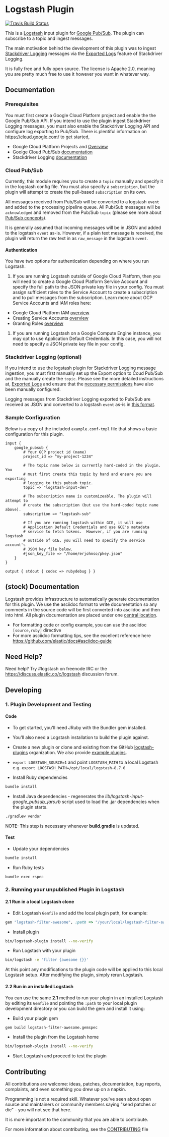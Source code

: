 # Logstash Plugin

[![Travis Build Status](https://travis-ci.com/logstash-plugins/logstash-input-google_pubsub.svg)](https://travis-ci.com/logstash-plugins/logstash-input-google_pubsub)

This is a [Logstash](https://github.com/elastic/logstash) input plugin for
[Google Pub/Sub](https://cloud.google.com/pubsub/). The plugin can subscribe
to a topic and ingest messages.

The main motivation behind the development of this plugin was to ingest
[Stackdriver Logging](https://cloud.google.com/logging/) messages via the
[Exported Logs](https://cloud.google.com/logging/docs/export/using_exported_logs)
feature of Stackdriver Logging.

It is fully free and fully open source. The license is Apache 2.0, meaning you
are pretty much free to use it however you want in whatever way.

## Documentation

### Prerequisites

You must first create a Google Cloud Platform project and enable the the
Google Pub/Sub API. If you intend to use the plugin ingest Stackdriver Logging
messages, you must also enable the Stackdriver Logging API and configure log
exporting to Pub/Sub. There is plentiful information on
https://cloud.google.com/ to get started,

- Google Cloud Platform Projects and [Overview](https://cloud.google.com/docs/overview/)
- Goolge Cloud Pub/Sub [documentation](https://cloud.google.com/pubsub/)
- Stackdriver Logging [documentation](https://cloud.google.com/logging/)

### Cloud Pub/Sub

Currently, this module requires you to create a `topic` manually and specify
it in the logstash config file. You must also specify a `subscription`, but
the plugin will attempt to create the pull-based `subscription` on its own.

All messages received from Pub/Sub will be converted to a logstash `event`
and added to the processing pipeline queue. All Pub/Sub messages will be
`acknowledged` and removed from the Pub/Sub `topic` (please see more about
[Pub/Sub concepts](https://cloud.google.com/pubsub/overview#concepts)).

It is generally assumed that incoming messages will be in JSON and added to
the logstash `event` as-is. However, if a plain text message is received, the
plugin will return the raw text in as `raw_message` in the logstash `event`.

#### Authentication

You have two options for authentication depending on where you run Logstash.

1. If you are running Logstash outside of Google Cloud Platform, then you will
need to create a Google Cloud Platform Service Account and specify the full
path to the JSON private key file in your config. You must assign sufficient
roles to the Service Account to create a subscription and to pull messages
from the subscription. Learn more about GCP Service Accounts and IAM roles
here:

  - Google Cloud Platform IAM [overview](https://cloud.google.com/iam/)
  - Creating Service Accounts [overview](https://cloud.google.com/iam/docs/creating-managing-service-accounts)
  - Granting Roles [overview](https://cloud.google.com/iam/docs/granting-roles-to-service-accounts)

1. If you are running Logstash on a Google Compute Engine instance, you may opt
to use Application Default Credentials. In this case, you will not need to
specify a JSON private key file in your config.

### Stackdriver Logging (optional)

If you intend to use the logstash plugin for Stackdriver Logging message
ingestion, you must first manually set up the Export option to Coud Pub/Sub and
the manually create the `topic`. Please see the more detailed instructions at,
[Exported Logs](https://cloud.google.com/logging/docs/export/using_exported_logs)
and ensure that the [necessary permissions](https://cloud.google.com/logging/docs/export/configure_export#manual-access-pubsub)
have also been manually configured.

Logging messages from Stackdriver Logging exported to Pub/Sub are received as
JSON and converted to a logstash `event` as-is in
[this format](https://cloud.google.com/logging/docs/export/using_exported_logs#log_entries_in_google_pubsub_topics).

### Sample Configuration

Below is a copy of the included `example.conf-tmpl` file that shows a basic
configuration for this plugin.

```
input {
    google_pubsub {
        # Your GCP project id (name)
        project_id => "my-project-1234"

        # The topic name below is currently hard-coded in the plugin. You
        # must first create this topic by hand and ensure you are exporting
        # logging to this pubsub topic.
        topic => "logstash-input-dev"

        # The subscription name is customizeable. The plugin will attempt to
        # create the subscription (but use the hard-coded topic name above).
        subscription => "logstash-sub"

        # If you are running logstash within GCE, it will use
        # Application Default Credentials and use GCE's metadata
        # service to fetch tokens.  However, if you are running logstash
        # outside of GCE, you will need to specify the service account's
        # JSON key file below.
        #json_key_file => "/home/erjohnso/pkey.json"
    }
}

output { stdout { codec => rubydebug } }
```

## (stock) Documentation

Logstash provides infrastructure to automatically generate documentation for this plugin. We use the asciidoc format to write documentation so any comments in the source code will be first converted into asciidoc and then into html. All plugin documentation are placed under one [central location](http://www.elastic.co/guide/en/logstash/current/).

- For formatting code or config example, you can use the asciidoc `[source,ruby]` directive
- For more asciidoc formatting tips, see the excellent reference here https://github.com/elastic/docs#asciidoc-guide

## Need Help?

Need help? Try #logstash on freenode IRC or the https://discuss.elastic.co/c/logstash discussion forum.

## Developing

### 1. Plugin Development and Testing

#### Code

- To get started, you'll need JRuby with the Bundler gem installed.
- You'll also need a Logstash installation to build the plugin against.

- Create a new plugin or clone and existing from the GitHub [logstash-plugins](https://github.com/logstash-plugins) organization. We also provide [example plugins](https://github.com/logstash-plugins?query=example).

- `export LOGSTASH_SOURCE=1` and point `LOGSTASH_PATH` to a local Logstash
  e.g. `export LOGSTASH_PATH=/opt/local/logstash-8.7.0`

- Install Ruby dependencies
```sh
bundle install
```

- Install Java dependencies - regenerates the *lib/logstash-input-google_pubsub_jars.rb*
  script used to load the .jar dependencies when the plugin starts.
```sh
./gradlew vendor
```
  NOTE: This step is necessary whenever **build.gradle** is updated.

#### Test

- Update your dependencies

```sh
bundle install
```

- Run Ruby tests

```sh
bundle exec rspec
```

### 2. Running your unpublished Plugin in Logstash

#### 2.1 Run in a local Logstash clone

- Edit Logstash `Gemfile` and add the local plugin path, for example:
```ruby
gem "logstash-filter-awesome", :path => "/your/local/logstash-filter-awesome"
```
- Install plugin
```sh
bin/logstash-plugin install --no-verify
```
- Run Logstash with your plugin
```sh
bin/logstash -e 'filter {awesome {}}'
```
At this point any modifications to the plugin code will be applied to this local Logstash setup. After modifying the plugin, simply rerun Logstash.

#### 2.2 Run in an installed Logstash

You can use the same **2.1** method to run your plugin in an installed Logstash by editing its `Gemfile` and pointing the `:path` to your local plugin development directory or you can build the gem and install it using:

- Build your plugin gem
```sh
gem build logstash-filter-awesome.gemspec
```
- Install the plugin from the Logstash home
```sh
bin/logstash-plugin install --no-verify
```
- Start Logstash and proceed to test the plugin

## Contributing

All contributions are welcome: ideas, patches, documentation, bug reports, complaints, and even something you drew up on a napkin.

Programming is not a required skill. Whatever you've seen about open source and maintainers or community members  saying "send patches or die" - you will not see that here.

It is more important to the community that you are able to contribute.

For more information about contributing, see the [CONTRIBUTING](https://github.com/elastic/logstash/blob/master/CONTRIBUTING.md) file
